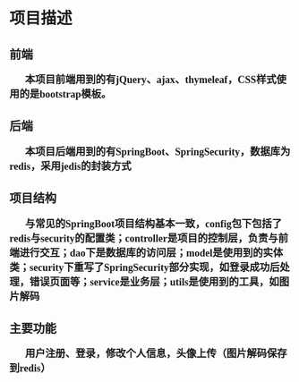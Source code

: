 # 项目描述
## 前端
<font size=4 face="宋体"><p  style="text-indent:2em">**本项目前端用到的有jQuery、ajax、thymeleaf，CSS样式使用的是bootstrap模板。**</p>
</font>
## 后端
<font size=4 face="宋体"><p  style="text-indent:2em">**本项目后端用到的有SpringBoot、SpringSecurity，数据库为redis，采用jedis的封装方式**</p>
</font>
## 项目结构
<font size=4 face="宋体"><p  style="text-indent:2em">**与常见的SpringBoot项目结构基本一致，config包下包括了redis与security的配置类；controller是项目的控制层，负责与前端进行交互；dao下是数据库的访问层；model是使用到的实体类；security下重写了SpringSecurity部分实现，如登录成功后处理，错误页面等；service是业务层；utils是使用到的工具，如图片解码**</p>
</font>
## 主要功能
<font size=4 face="宋体"><p  style="text-indent:2em">**用户注册、登录，修改个人信息，头像上传（图片解码保存到redis）**</p>
</font>